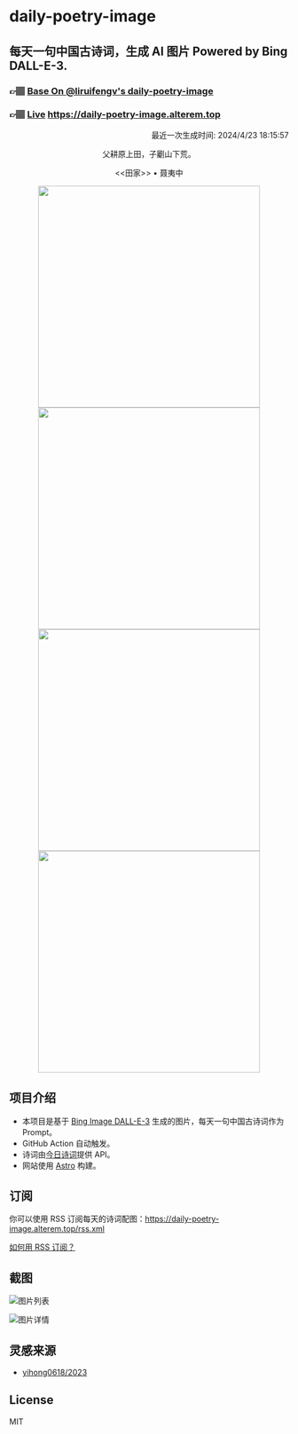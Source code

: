 
# daily-poetry-image

## 每天一句中国古诗词，生成 AI 图片 Powered by Bing DALL-E-3.

### 👉🏽 [Base On @liruifengv's daily-poetry-image](https://github.com/liruifengv/daily-poetry-image)

### 👉🏽 [Live](https://daily-poetry-image.alterem.top/) https://daily-poetry-image.alterem.top

<p align="right">
  最近一次生成时间: 2024/4/23 18:15:57
</p>
<p align="center">
父耕原上田，子劚山下荒。
</p>
<p align="center">
<<田家>> • 聂夷中
</p>
<p align="center">
<img src="https://tse4.mm.bing.net/th/id/OIG4..5pzU1PlXDo1Gcz6OPDp" height="400" width="400" />
<img src="https://tse3.mm.bing.net/th/id/OIG4.IoN1zCQ_HPi0xnYeNWAV" height="400" width="400" />
<img src="https://tse1.mm.bing.net/th/id/OIG4.qARfKjQtAOiLljiAvDF2" height="400" width="400" />
<img src="https://tse4.mm.bing.net/th/id/OIG4..kGzR_zgiA9GqC.rdjoK" height="400" width="400" />
</p>

## 项目介绍

-   本项目是基于 [Bing Image DALL-E-3](https://www.bing.com/images/create) 生成的图片，每天一句中国古诗词作为 Prompt。
-   GitHub Action 自动触发。
-   诗词由[今日诗词](https://www.jinrishici.com/)提供 API。
-   网站使用 [Astro](https://astro.build) 构建。

## 订阅

你可以使用 RSS 订阅每天的诗词配图：https://daily-poetry-image.alterem.top/rss.xml

[如何用 RSS 订阅？](https://zhuanlan.zhihu.com/p/55026716)

## 截图

![图片列表](./screenshots/Snipaste_2023-12-28_21-00-26.png)

![图片详情](./screenshots/Snipaste_2023-12-28_21-00-53.png)

## 灵感来源

-   [yihong0618/2023](https://github.com/yihong0618/2023)

## License

MIT
